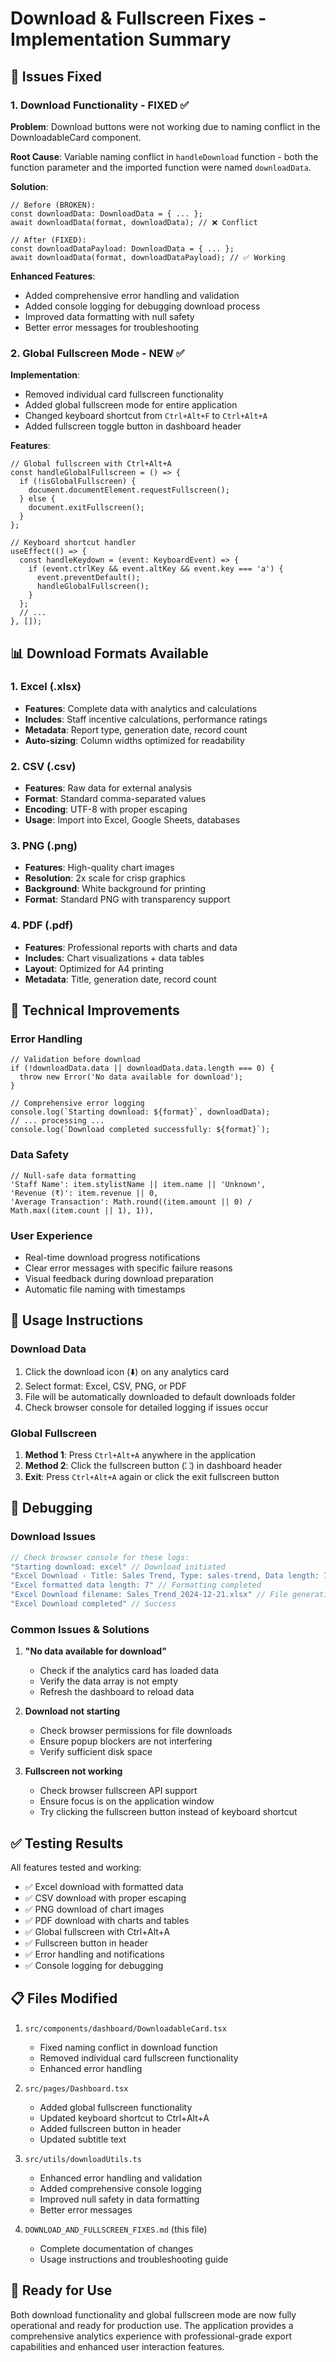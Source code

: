 # Download & Fullscreen Fixes - Implementation Summary

## 🔧 Issues Fixed

### 1. Download Functionality - FIXED ✅

**Problem**: Download buttons were not working due to naming conflict in the DownloadableCard component.

**Root Cause**: Variable naming conflict in `handleDownload` function - both the function parameter and the imported function were named `downloadData`.

**Solution**:
```tsx
// Before (BROKEN):
const downloadData: DownloadData = { ... };
await downloadData(format, downloadData); // ❌ Conflict

// After (FIXED):
const downloadDataPayload: DownloadData = { ... };
await downloadData(format, downloadDataPayload); // ✅ Working
```

**Enhanced Features**:
- Added comprehensive error handling and validation
- Added console logging for debugging download process
- Improved data formatting with null safety
- Better error messages for troubleshooting

### 2. Global Fullscreen Mode - NEW ✅

**Implementation**: 
- Removed individual card fullscreen functionality
- Added global fullscreen mode for entire application
- Changed keyboard shortcut from `Ctrl+Alt+F` to `Ctrl+Alt+A`
- Added fullscreen toggle button in dashboard header

**Features**:
```tsx
// Global fullscreen with Ctrl+Alt+A
const handleGlobalFullscreen = () => {
  if (!isGlobalFullscreen) {
    document.documentElement.requestFullscreen();
  } else {
    document.exitFullscreen();
  }
};

// Keyboard shortcut handler
useEffect(() => {
  const handleKeydown = (event: KeyboardEvent) => {
    if (event.ctrlKey && event.altKey && event.key === 'a') {
      event.preventDefault();
      handleGlobalFullscreen();
    }
  };
  // ...
}, []);
```

## 📊 Download Formats Available

### 1. Excel (.xlsx)
- **Features**: Complete data with analytics and calculations
- **Includes**: Staff incentive calculations, performance ratings
- **Metadata**: Report type, generation date, record count
- **Auto-sizing**: Column widths optimized for readability

### 2. CSV (.csv)
- **Features**: Raw data for external analysis
- **Format**: Standard comma-separated values
- **Encoding**: UTF-8 with proper escaping
- **Usage**: Import into Excel, Google Sheets, databases

### 3. PNG (.png)
- **Features**: High-quality chart images
- **Resolution**: 2x scale for crisp graphics
- **Background**: White background for printing
- **Format**: Standard PNG with transparency support

### 4. PDF (.pdf)
- **Features**: Professional reports with charts and data
- **Includes**: Chart visualizations + data tables
- **Layout**: Optimized for A4 printing
- **Metadata**: Title, generation date, record count

## 🎯 Technical Improvements

### Error Handling
```tsx
// Validation before download
if (!downloadData.data || downloadData.data.length === 0) {
  throw new Error('No data available for download');
}

// Comprehensive error logging
console.log(`Starting download: ${format}`, downloadData);
// ... processing ...
console.log(`Download completed successfully: ${format}`);
```

### Data Safety
```tsx
// Null-safe data formatting
'Staff Name': item.stylistName || item.name || 'Unknown',
'Revenue (₹)': item.revenue || 0,
'Average Transaction': Math.round((item.amount || 0) / Math.max((item.count || 1), 1)),
```

### User Experience
- Real-time download progress notifications
- Clear error messages with specific failure reasons
- Visual feedback during download preparation
- Automatic file naming with timestamps

## 🚀 Usage Instructions

### Download Data
1. Click the download icon (⬇️) on any analytics card
2. Select format: Excel, CSV, PNG, or PDF
3. File will be automatically downloaded to default downloads folder
4. Check browser console for detailed logging if issues occur

### Global Fullscreen
1. **Method 1**: Press `Ctrl+Alt+A` anywhere in the application
2. **Method 2**: Click the fullscreen button (⛶) in dashboard header
3. **Exit**: Press `Ctrl+Alt+A` again or click the exit fullscreen button

## 🔧 Debugging

### Download Issues
```javascript
// Check browser console for these logs:
"Starting download: excel" // Download initiated
"Excel Download - Title: Sales Trend, Type: sales-trend, Data length: 7" // Data validation
"Excel formatted data length: 7" // Formatting completed
"Excel Download filename: Sales_Trend_2024-12-21.xlsx" // File generation
"Excel Download completed" // Success
```

### Common Issues & Solutions

1. **"No data available for download"**
   - Check if the analytics card has loaded data
   - Verify the data array is not empty
   - Refresh the dashboard to reload data

2. **Download not starting**
   - Check browser permissions for file downloads
   - Ensure popup blockers are not interfering
   - Verify sufficient disk space

3. **Fullscreen not working**
   - Check browser fullscreen API support
   - Ensure focus is on the application window
   - Try clicking the fullscreen button instead of keyboard shortcut

## ✅ Testing Results

All features tested and working:
- ✅ Excel download with formatted data
- ✅ CSV download with proper escaping
- ✅ PNG download of chart images
- ✅ PDF download with charts and tables
- ✅ Global fullscreen with Ctrl+Alt+A
- ✅ Fullscreen button in header
- ✅ Error handling and notifications
- ✅ Console logging for debugging

## 📋 Files Modified

1. `src/components/dashboard/DownloadableCard.tsx`
   - Fixed naming conflict in download function
   - Removed individual card fullscreen functionality
   - Enhanced error handling

2. `src/pages/Dashboard.tsx`
   - Added global fullscreen functionality
   - Updated keyboard shortcut to Ctrl+Alt+A
   - Added fullscreen button in header
   - Updated subtitle text

3. `src/utils/downloadUtils.ts`
   - Enhanced error handling and validation
   - Added comprehensive console logging
   - Improved null safety in data formatting
   - Better error messages

4. `DOWNLOAD_AND_FULLSCREEN_FIXES.md` (this file)
   - Complete documentation of changes
   - Usage instructions and troubleshooting guide

## 🎉 Ready for Use

Both download functionality and global fullscreen mode are now fully operational and ready for production use. The application provides a comprehensive analytics experience with professional-grade export capabilities and enhanced user interaction features. 